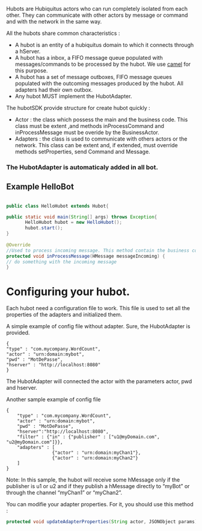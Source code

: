 Hubots are Hubiquitus actors who can run completely isolated from each other. They can communicate with other actors by message or command and with the network in the same way.

All the hubots share common characteristics :

* A hubot is an entity of a hubiquitus domain to which it connects through a hServer.
* A hubot has a inbox, a FIFO message queue populated with messages/commands to be processed by the hubot. We use [camel](http://camel.apache.org/) for this purpose.
* A hubot has a set of message outboxes, FIFO message queues populated with the outcoming messages produced by the hubot. All adapters had their own outbox.
* Any hubot MUST implement the HubotAdapter.

The hubotSDK provide structure for create hubot quickly : 
* Actor : the class which possess the main and the business code. This class must be extent ,and methods inProcessCommand and inProcessMessage must be overide by the BusinessActor.
* Adapters : the class is used to communicate with others actors or the network. This class can be extent and, if extended, must override methods setProperties, send Command and Message.  

### The HubotAdapter is automaticaly added in all bot.

## Example HelloBot

```java

public class HelloHubot extends Hubot{

public static void main(String[] args) throws Exception{
       HelloHubot hubot = new HelloHubot();
       hubot.start();
}
	
@Override
//Used to process incoming message. This method contain the business code for message 
protected void inProcessMessage(HMessage messageIncoming) {
// do something with the incoming message
}
```

# Configuring your hubot.

Each hubot need a configuration file to work. This file is used to set all the properties of the adapters and initialized them.

A simple example of config file without adapter. Sure, the HubotAdapter is provided.

```
{
"type" : "com.mycompany.WordCount",
"actor" : "urn:domain:mybot",
"pwd" : "MotDePasse",
"hserver" : "http://localhost:8080"
}
```
The HubotAdapter will connected the actor with the parameters actor, pwd and hserver.

Another sample example of config file 

```
{
    "type" : "com.mycompany.WordCount",
    "actor" : "urn:domain:mybot",
    "pwd" : "MotDePasse",
    "hserver":"http://localhost:8080",
    "filter" : {"in" : {"publisher" : ["u1@myDomain.com", "u2@myDomain.com"]}},
    "adapters" : [ 
                 {"actor" : "urn:domain:myChan1"},
                 {"actor" : "urn:domain:myChan2"}
    ]
}
```

Note: 
In this sample, the hubot will receive some hMessage only if the publisher is u1 or u2 and if they publish a hMessage directly to “myBot” or through the channel “myChan1” or “myChan2”. 

You can modifie your adapter properties. For it, you should use this method :

```java
protected void updateAdapterProperties(String actor, JSONObject params);
```
